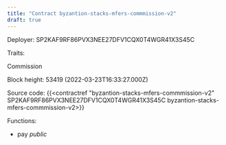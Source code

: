 ```yaml
---
title: "Contract byzantion-stacks-mfers-commmission-v2"
draft: true
---
```

Deployer: SP2KAF9RF86PVX3NEE27DFV1CQX0T4WGR41X3S45C

Traits:
 
Commission


Block height: 53419 (2022-03-23T16:33:27.000Z)

Source code: {{<contractref "byzantion-stacks-mfers-commmission-v2" SP2KAF9RF86PVX3NEE27DFV1CQX0T4WGR41X3S45C byzantion-stacks-mfers-commmission-v2>}}

Functions:

* pay _public_
